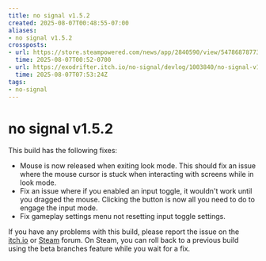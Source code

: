 ```yaml
---
title: no signal v1.5.2
created: 2025-08-07T00:48:55-07:00
aliases:
- no signal v1.5.2
crossposts:
- url: https://store.steampowered.com/news/app/2840590/view/547868787733430589
  time: 2025-08-07T00:52-0700
- url: https://exodrifter.itch.io/no-signal/devlog/1003840/no-signal-v152
  time: 2025-08-07T07:53:24Z
tags:
- no-signal
---
```


# no signal v1.5.2

This build has the following fixes:

- Mouse is now released when exiting look mode. This should fix an issue where the mouse cursor is stuck when interacting with screens while in look mode.
- Fix an issue where if you enabled an input toggle, it wouldn't work until you dragged the mouse. Clicking the button is now all you need to do to engage the input mode.
- Fix gameplay settings menu not resetting input toggle settings.

If you have any problems with this build, please report the issue on the [itch.io](https://exodrifter.itch.io/no-signal/community) or [Steam](https://steamcommunity.com/app/2840590/discussions/) forum. On Steam, you can roll back to a previous build using the beta branches feature while you wait for a fix.
